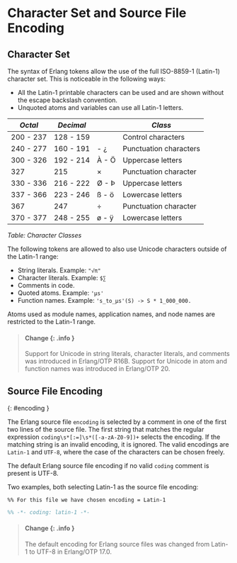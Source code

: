 <!--
%CopyrightBegin%

Copyright Ericsson AB 2023-2024. All Rights Reserved.

Licensed under the Apache License, Version 2.0 (the "License");
you may not use this file except in compliance with the License.
You may obtain a copy of the License at

    http://www.apache.org/licenses/LICENSE-2.0

Unless required by applicable law or agreed to in writing, software
distributed under the License is distributed on an "AS IS" BASIS,
WITHOUT WARRANTIES OR CONDITIONS OF ANY KIND, either express or implied.
See the License for the specific language governing permissions and
limitations under the License.

%CopyrightEnd%
-->
# Character Set and Source File Encoding

## Character Set

The syntax of Erlang tokens allow the use of the full ISO-8859-1 (Latin-1)
character set. This is noticeable in the following ways:

- All the Latin-1 printable characters can be used and are shown without the
  escape backslash convention.
- Unquoted atoms and variables can use all Latin-1 letters.

| _Octal_   | _Decimal_ |       | _Class_                |
| --------- | --------- | ----- | ---------------------- |
| 200 - 237 | 128 - 159 |       | Control characters     |
| 240 - 277 | 160 - 191 | \- ¿  | Punctuation characters |
| 300 - 326 | 192 - 214 | À - Ö | Uppercase letters      |
| 327       | 215       | ×     | Punctuation character  |
| 330 - 336 | 216 - 222 | Ø - Þ | Uppercase letters      |
| 337 - 366 | 223 - 246 | ß - ö | Lowercase letters      |
| 367       | 247       | ÷     | Punctuation character  |
| 370 - 377 | 248 - 255 | ø - ÿ | Lowercase letters      |

_Table: Character Classes_

The following tokens are allowed to also use Unicode characters outside of the
Latin-1 range:

- String literals. Example: `"√π"`
- Character literals. Example: `$∑`
- Comments in code.
- Quoted atoms. Example: `'μs'`
- Function names. Example: `'s_to_μs'(S) -> S * 1_000_000.`

Atoms used as module names, application names, and node names are restricted to
the Latin-1 range.

> #### Change {: .info }
>
> Support for Unicode in string literals, character literals, and comments was
> introduced in Erlang/OTP R16B. Support for Unicode in atom and function names
> was introduced in Erlang/OTP 20.

## Source File Encoding

[](){: #encoding }

The Erlang source file `encoding` is selected by a comment in one of the first
two lines of the source file. The first string that matches the regular
expression `coding\s*[:=]\s*([-a-zA-Z0-9])+` selects the encoding. If the
matching string is an invalid encoding, it is ignored. The valid encodings are
`Latin-1` and `UTF-8`, where the case of the characters can be chosen freely.

The default Erlang source file encoding if no valid `coding` comment is present
is UTF-8.

Two examples, both selecting Latin-1 as the source file encoding:

```text
%% For this file we have chosen encoding = Latin-1
```

```erlang
%% -*- coding: latin-1 -*-
```

> #### Change {: .info }
>
> The default encoding for Erlang source files was changed from Latin-1 to UTF-8
> in Erlang/OTP 17.0.
